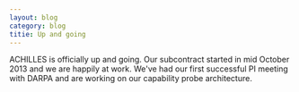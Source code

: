 ```yaml
---
layout: blog
category: blog
titie: Up and going
---
```


ACHILLES is officially up and going.  Our subcontract started
in mid October 2013 and we are happily at work.  We've had our first
successful PI meeting with DARPA and are working on our capability
probe architecture.
